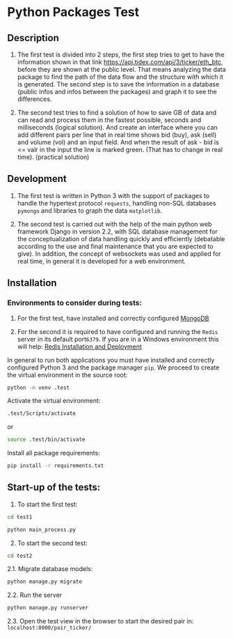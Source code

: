 # Python Packages Test

## Description

1. The first test is divided into 2 steps, the first step tries to get to have the information shown in that link https://api.tidex.com/api/3/ticker/eth_btc,
   before they are shown at the public level.
   That means analyzing the data package to find the path of the data flow and the structure with which it is generated.
   The second step is to save the information in a database (public infos and infos between the packages) and graph it to see the differences.

2. The second test tries to find a solution of how to save GB of data and can read and process them in the fastest possible, seconds and milliseconds (logical solution).
   And create an interface where you can add different pairs per line that in real time shows bid (buy), ask (sell) and volume (vol) and an input field.
   And when the result of ask - bid is <= valr in the input the line is marked green. (That has to change in real time). (practical solution)

## Development

1. The first test is written in Python 3 with the support of packages to handle the hypertext protocol `requests`, handling non-SQL databases `pymongo` and libraries to graph the data `matplotlib`.

2. The second test is carried out with the help of the main python web framework Django in version 2.2, with SQL database management for the conceptualization of data handling quickly and efficiently (debatable according to the use and final maintenance that you are expected to give). In addition, the concept of websockets was used and applied for real time, in general it is developed for a web environment.

## Installation

### Environments to consider during tests:

1. For the first test, have installed and correctly configured [MongoDB](https://www.mongodb.com/download-center/community)

2. For the second it is required to have configured and running the `Redis` server in its default port`6379`. If you are in a Windows environment this will help: [Redis Installation and Deployment](https://github.com/microsoftarchive/redis)

In general to run both applications you must have installed and correctly configured Python 3 and the package manager `pip`. We proceed to create the virtual environment in the source root:

```bash
python -m venv .test
```

Activate the virtual environment:

```bash
.test/Scripts/activate
```

or

```bash
source .test/bin/activate
```

Install all package requirements:

```bash
pip install -r requirements.txt
```

## Start-up of the tests:

1. To start the first test:

```bash
cd test1
```

```bash
python main_process.py
```

2. To start the second test:

```bash
cd test2
```

2.1. Migrate database models:

```bash
python manage.py migrate
```

2.2. Run the server

```bash
python manage.py runserver
```

2.3. Open the test view in the browser to start the desired pair in:
`localhost:8000/pair_ticker/`
